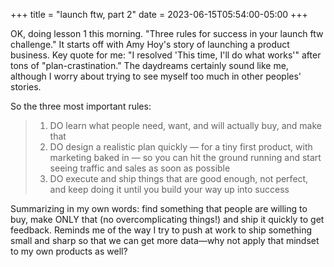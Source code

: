 +++
title = "launch ftw, part 2"
date = 2023-06-15T05:54:00-05:00
+++

OK, doing lesson 1 this morning.
"Three rules for success in your launch ftw challenge."
It starts off with Amy Hoy's story of launching a product business.
Key quote for me: "I resolved 'This time, I'll do what works'" after tons of "plan-crastination."
The daydreams certainly sound like me, although I worry about trying to see myself too much in other peoples' stories.

So the three most important rules:

> 1. DO learn what people need, want, and will actually buy, and make that
> 2. DO design a realistic plan quickly — for a tiny first product, with marketing baked in — so you can hit the ground running and start seeing traffic and sales as soon as possible
> 3. DO execute and ship things that are good enough, not perfect, and keep doing it until you build your way up into success

Summarizing in my own words: find something that people are willing to buy, make ONLY that (no overcomplicating things!) and ship it quickly to get feedback.
Reminds me of the way I try to push at work to ship something small and sharp so that we can get more data—why not apply that mindset to my own products as well?
